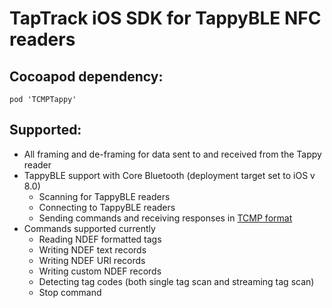 # TapTrack iOS SDK for TappyBLE NFC readers

## Cocoapod dependency:

 `pod 'TCMPTappy'`

## Supported:

* All framing and de-framing for data sent to and received from the Tappy reader
* TappyBLE support with Core Bluetooth (deployment target set to iOS v 8.0)
  * Scanning for TappyBLE readers
  * Connecting to TappyBLE readers
  * Sending commands and receiving responses in [TCMP format](https://docs.google.com/document/d/1MjHizibAd6Z1PGZAWnbStXnCBVggptx3TIh2HRqEluk/edit?usp=sharing)
* Commands supported currently
  * Reading NDEF formatted tags
  * Writing NDEF text records
  * Writing NDEF URI records
  * Writing custom NDEF records
  * Detecting tag codes (both single tag scan and streaming tag scan)
  * Stop command	
